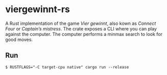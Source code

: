 # viergewinnt-rs

A Rust implementation of the game _Vier gewinnt_, also kown as _Connect Four_ or
_Captain’s mistress_. The crate exposes a CLI where you can play against the
computer. The computer performs a minmax search to look for good moves.

## Run

`$ RUSTFLAGS="-C target-cpu native" cargo run --release`
